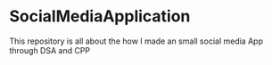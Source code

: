 # SocialMediaApplication
This repository is all about the how I made an small social media App through DSA and CPP
